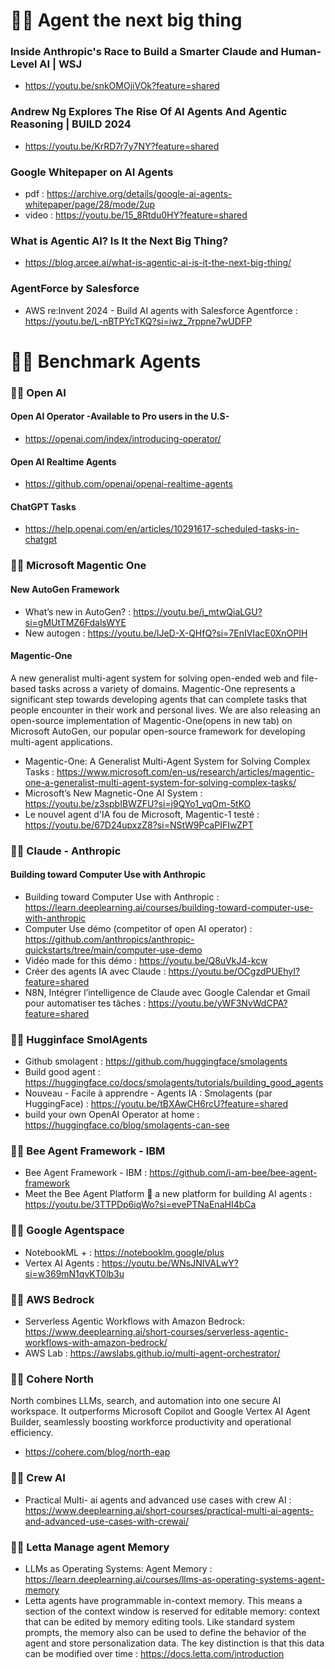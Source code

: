 
# 👮‍♂️ Agent the next big thing 

### Inside Anthropic's Race to Build a Smarter Claude and Human-Level AI | WSJ
- https://youtu.be/snkOMOjiVOk?feature=shared

### Andrew Ng Explores The Rise Of AI Agents And Agentic Reasoning | BUILD 2024
- https://youtu.be/KrRD7r7y7NY?feature=shared

### Google Whitepaper on AI Agents 
- pdf : https://archive.org/details/google-ai-agents-whitepaper/page/28/mode/2up
- video : https://youtu.be/15_8Rtdu0HY?feature=shared

### What is Agentic AI? Is It the Next Big Thing?
- https://blog.arcee.ai/what-is-agentic-ai-is-it-the-next-big-thing/

### AgentForce by Salesforce 
- AWS re:Invent 2024 - Build AI agents with Salesforce Agentforce : https://youtu.be/L-nBTPYcTKQ?si=iwz_7rppne7wUDFP


# 👮‍♂️ Benchmark Agents 

### 🕵️‍♂️ Open AI 
 #### Open AI Operator -Available to Pro users in the U.S- 
- https://openai.com/index/introducing-operator/

 #### Open AI Realtime Agents 
- https://github.com/openai/openai-realtime-agents

 #### ChatGPT Tasks 
- https://help.openai.com/en/articles/10291617-scheduled-tasks-in-chatgpt

### 🕵️‍♂️ Microsoft Magentic One 
#### New AutoGen Framework
- What’s new in AutoGen? : https://youtu.be/j_mtwQiaLGU?si=gMUtTMZ6FdalsWYE
- New autogen : https://youtu.be/lJeD-X-QHfQ?si=7EnIVIacE0XnOPIH

#### Magentic-One
A new generalist multi-agent system for solving open-ended web and file-based tasks across a variety of domains. Magentic-One represents a significant step towards developing agents that can complete tasks that people encounter in their work and personal lives. We are also releasing an open-source implementation of Magentic-One(opens in new tab) on Microsoft AutoGen, our popular open-source framework for developing multi-agent applications.
- Magentic-One: A Generalist Multi-Agent System for Solving Complex Tasks : https://www.microsoft.com/en-us/research/articles/magentic-one-a-generalist-multi-agent-system-for-solving-complex-tasks/
- Microsoft’s New Magnetic-One AI System : https://youtu.be/z3spbIBWZFU?si=j9QYo1_vqOm-5tKO
- Le nouvel agent d'IA fou de Microsoft, Magentic-1 testé : https://youtu.be/67D24upxzZ8?si=NStW9PcaPIFIwZPT

### 🕵️‍♂️ Claude - Anthropic 
#### Building toward Computer Use with Anthropic
- Building toward Computer Use with Anthropic : https://learn.deeplearning.ai/courses/building-toward-computer-use-with-anthropic
- Computer Use démo (competitor of open AI operator) : https://github.com/anthropics/anthropic-quickstarts/tree/main/computer-use-demo
- Vidéo made for this démo : https://youtu.be/Q8uVkJ4-kcw
- Créer des agents IA avec Claude : https://youtu.be/OCgzdPUEhyI?feature=shared
- N8N, Intégrer l’intelligence de Claude avec Google Calendar et Gmail pour automatiser tes tâches : https://youtu.be/yWF3NvWdCPA?feature=shared

### 🕵️‍♂️ Hugginface SmolAgents 
- Github smolagent : https://github.com/huggingface/smolagents
- Build good agent : https://huggingface.co/docs/smolagents/tutorials/building_good_agents
- Nouveau - Facile à apprendre - Agents IA : Smolagents (par HuggingFace) : https://youtu.be/tBXAwCH6rcU?feature=shared
- build your own OpenAI Operator at home : https://huggingface.co/blog/smolagents-can-see

### 🕵️‍♂️ Bee Agent Framework - IBM 
- Bee Agent Framework - IBM : https://github.com/i-am-bee/bee-agent-framework
- Meet the Bee Agent Platform 👋 a new platform for building AI agents : https://youtu.be/3TTPDp6iqWo?si=evePTNaEnaHI4bCa

### 🕵️‍♂️ Google Agentspace 
- NotebookML + : https://notebooklm.google/plus
- Vertex AI Agents : https://youtu.be/WNsJNIVALwY?si=w369mN1qvKT0lb3u

### 🕵️‍♂️ AWS Bedrock 
- Serverless Agentic Workflows with Amazon Bedrock: https://www.deeplearning.ai/short-courses/serverless-agentic-workflows-with-amazon-bedrock/
- AWS Lab : https://awslabs.github.io/multi-agent-orchestrator/

### 🕵️‍♂️ Cohere North 
North combines LLMs, search, and automation into one secure AI workspace. It outperforms Microsoft Copilot and Google Vertex AI Agent Builder, seamlessly boosting workforce productivity and operational efficiency.
- https://cohere.com/blog/north-eap

### 🕵️‍♂️ Crew AI 
- Practical Multi- ai agents and advanced use cases with crew AI : https://www.deeplearning.ai/short-courses/practical-multi-ai-agents-and-advanced-use-cases-with-crewai/

### 🕵️‍♂️ Letta Manage agent Memory 
- LLMs as Operating Systems: Agent Memory : https://learn.deeplearning.ai/courses/llms-as-operating-systems-agent-memory
- Letta agents have programmable in-context memory. This means a section of the context window is reserved for editable memory: context that can be edited by memory editing tools. Like standard system prompts, the memory also can be used to define the behavior of the agent and store personalization data. The key distinction is that this data can be modified over time :  https://docs.letta.com/introduction


 
  
    

